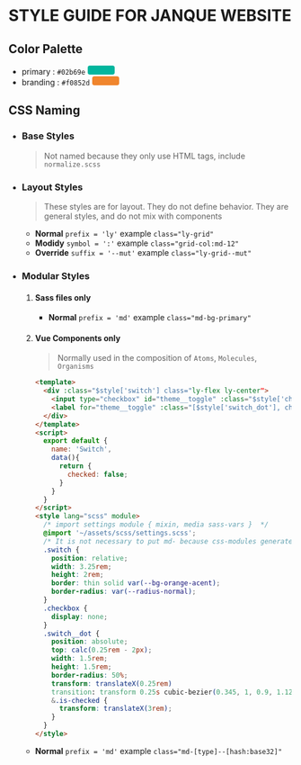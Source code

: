 # STYLE GUIDE FOR JANQUE WEBSITE

## Color Palette

- primary : `#02b69e` <span class="dot c-primary"></span>
- branding : `#f0852d` <span class="dot c-branding"></span>

## CSS Naming

- ### Base Styles

  > Not named because they only use HTML tags, include `normalize.scss`

- ### Layout Styles

  > These styles are for layout. They do not define behavior. They are general styles, and do not mix with components

  - **Normal** `prefix = 'ly'` example `class="ly-grid"`
  - **Modidy** `symbol = ':'` example `class="grid-col:md-12"`
  - **Override** `suffix = '--mut'` example `class="ly-grid--mut"`

- ### Modular Styles

  1. #### Sass files only
     - **Normal** `prefix = 'md'` example `class="md-bg-primary"`
  2. #### Vue Components only

     > Normally used in the composition of `Atoms`, `Molecules`, `Organisms`

     ```html
     <template>
       <div :class="$style['switch'] class="ly-flex ly-center">
         <input type="checkbox" id="theme__toggle" :class="$style['checkbox']" v-model="checked" />
         <label for="theme__toggle" :class="[$style['switch_dot'], checked && 'is-checked']" />
       </div>
     </template>
     <script>
       export default {
         name: 'Switch',
         data(){
           return {
             checked: false;
           }
         }
       }
     </script>
     <style lang="scss" module>
       /* import settings module { mixin, media sass-vars }  */
       @import '~/assets/scss/settings.scss';
       /* It is not necessary to put md- because css-modules generates it */
       .switch {
         position: relative;
         width: 3.25rem;
         height: 2rem;
         border: thin solid var(--bg-orange-acent);
         border-radius: var(--radius-normal);
       }
       .checkbox {
         display: none;
       }
       .switch__dot {
         position: absolute;
         top: calc(0.25rem - 2px);
         width: 1.5rem;
         height: 1.5rem;
         border-radius: 50%;
         transform: translateX(0.25rem)
         transition: transform 0.25s cubic-bezier(0.345, 1, 0.9, 1.125);
         &.is-checked {
           transform: translateX(3rem);
         }
       }
     </style>
     ```

  - **Normal** `prefix = 'md'` example `class="md-[type]--[hash:base32]"`

<style> 
.dot{
  width: 3rem;
  height:  1rem;
  display: inline-block;
  border-radius: .25rem;
}
.c-primary{
  background-color: #02b69e;
}
.c-branding{
  background-color: #f0852d;
}
</style>
